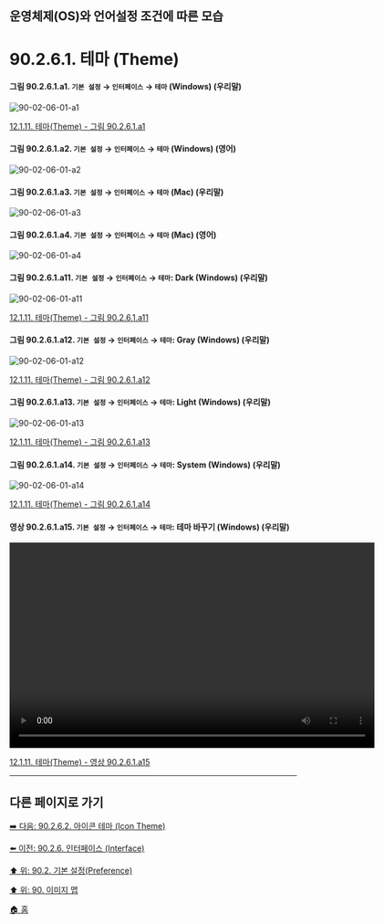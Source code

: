 ## 운영체제(OS)와 언어설정 조건에 따른 모습
# 90.2.6.1. 테마 (Theme)

<a id="90-02-06-01-a1"></a>

#### 그림 90.2.6.1.a1. `기본 설정` → `인터페이스` → `테마` (Windows) (우리말)
![90-02-06-01-a1](https://github.com/wonder13662/gimp/assets/15767104/3809ad67-a5d8-4e7d-bb3d-2f7e82d44306)

[12.1.11. 테마(Theme) - 그림 90.2.6.1.a1](./12-01-11-theme.md#90-02-06-01-a1)

<a id="90-02-06-01-a2"></a>

#### 그림 90.2.6.1.a2. `기본 설정` → `인터페이스` → `테마` (Windows) (영어)
![90-02-06-01-a2](https://github.com/wonder13662/gimp/assets/15767104/38478d77-ea5d-43e4-8f31-fcb471060422)

<a id="90-02-06-01-a3"></a>

#### 그림 90.2.6.1.a3. `기본 설정` → `인터페이스` → `테마` (Mac) (우리말)
![90-02-06-01-a3](https://github.com/wonder13662/gimp/assets/15767104/75fea54e-790d-4ac3-a4af-9fa8fcedc8be)

<a id="90-02-06-01-a4"></a>

#### 그림 90.2.6.1.a4. `기본 설정` → `인터페이스` → `테마` (Mac) (영어)
![90-02-06-01-a4](https://github.com/wonder13662/gimp/assets/15767104/5f2f05b4-1008-4e14-a39c-a5dd228b12f2)

<a id="90-02-06-01-a11"></a>

#### 그림 90.2.6.1.a11. `기본 설정` → `인터페이스` → `테마`: Dark (Windows) (우리말)
![90-02-06-01-a11](https://github.com/wonder13662/gimp/assets/15767104/5d5ca050-fd41-4bce-afc7-eb8c3e4e1a55)

[12.1.11. 테마(Theme) - 그림 90.2.6.1.a11](./12-01-11-theme.md#90-02-06-01-a11)

<a id="90-02-06-01-a12"></a>

#### 그림 90.2.6.1.a12. `기본 설정` → `인터페이스` → `테마`: Gray (Windows) (우리말)
![90-02-06-01-a12](https://github.com/wonder13662/gimp/assets/15767104/649d8a55-6a83-4104-8947-54e50a69753f)

[12.1.11. 테마(Theme) - 그림 90.2.6.1.a12](./12-01-11-theme.md#90-02-06-01-a12)

<a id="90-02-06-01-a13"></a>

#### 그림 90.2.6.1.a13. `기본 설정` → `인터페이스` → `테마`: Light (Windows) (우리말)
![90-02-06-01-a13](https://github.com/wonder13662/gimp/assets/15767104/04062d58-9446-447f-8338-237c66d8599b)

[12.1.11. 테마(Theme) - 그림 90.2.6.1.a13](./12-01-11-theme.md#90-02-06-01-a13)

<a id="90-02-06-01-a14"></a>

#### 그림 90.2.6.1.a14. `기본 설정` → `인터페이스` → `테마`: System (Windows) (우리말)
![90-02-06-01-a14](https://github.com/wonder13662/gimp/assets/15767104/bffbaf5c-6aea-4ac2-ade0-d2e4965e8bff)

[12.1.11. 테마(Theme) - 그림 90.2.6.1.a14](./12-01-11-theme.md#90-02-06-01-a14)

<a id="90-02-06-01-a15"></a>

#### 영상 90.2.6.1.a15. `기본 설정` → `인터페이스` → `테마`: 테마 바꾸기 (Windows) (우리말)
<video controls="controls" width="640" height="360"  src="https://github.com/wonder13662/gimp/assets/15767104/8dcc0fad-0d11-48c1-b6c1-77aa21fd6b9d"></video>

[12.1.11. 테마(Theme) - 영상 90.2.6.1.a15](./12-01-11-theme.md#90-02-06-01-a15)

***

## 다른 페이지로 가기

[➡️ 다음: 90.2.6.2. 아이콘 테마 (Icon Theme)](./90-02-06-02-icon-theme.md)

[⬅️ 이전: 90.2.6. 인터페이스 (Interface)](./90-02-06-00-interface.md)

[⬆️ 위: 90.2. 기본 설정(Preference)](./90-02-00-preference.md)

[⬆️ 위: 90. 이미지 맵](./90-00-image-map.md)

[🏠 홈](./00-home.md)

